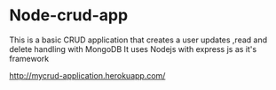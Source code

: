 # Node-crud-app
This is a basic CRUD application that creates a user updates ,read and delete handling with MongoDB 
It uses Nodejs with express js as it's framework

http://mycrud-application.herokuapp.com/
